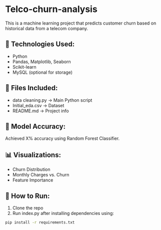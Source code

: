 # Telco-churn-analysis

This is a machine learning project that predicts customer churn based on historical data from a telecom company.

## 🔧 Technologies Used:
- Python
- Pandas, Matplotlib, Seaborn
- Scikit-learn
- MySQL (optional for storage)

## 📁 Files Included:
- data cleaning.py → Main Python script
- Initial_eda.csv → Dataset
- README.md → Project info

## 🚀 Model Accuracy:
Achieved X% accuracy using Random Forest Classifier.

## 📊 Visualizations:
- Churn Distribution
- Monthly Charges vs. Churn
- Feature Importance

## 📌 How to Run:
1. Clone the repo
2. Run index.py after installing dependencies using:
```bash
pip install -r requirements.txt
